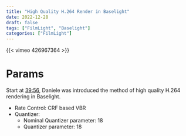 ```yaml
---
title: "High Quality H.264 Render in Baselight"
date: 2022-12-28
draft: false
tags: ["FilmLight", "Baselight"]
categories: ["FilmLight"]
---
```


<!-- {{< youtube id="Vj5zy2q7O9U" >}} -->

{{< vimeo 426967364 >}}

# Params

Start at [39:56](https://vimeo.com/426967364#t=2396s), Daniele was introduced the method
 of high quality H.264 rendering in Baselight.

- Rate Control: CRF based VBR
- Quantizer:
  - Nominal Quantizer parameter: 18
  - Quantizer parameter: 18
